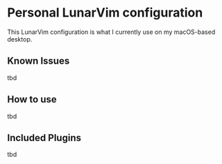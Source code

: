 # Personal LunarVim configuration

This LunarVim configuration is what I currently use on my macOS-based desktop.

## Known Issues

tbd

## How to use

tbd

## Included Plugins

tbd

